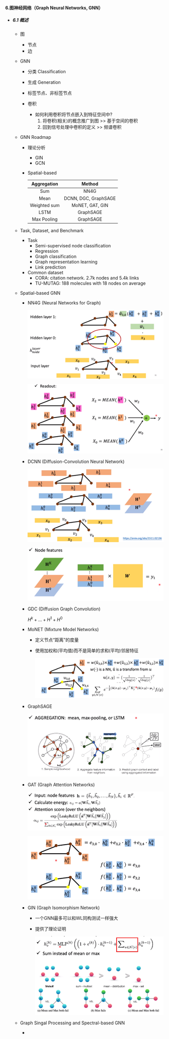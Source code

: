 #### 6.图神经网络（Graph Neural Networks, GNN）

* ##### 6.1 概述

  * 图

    * 节点
    * 边

  * GNN

    * 分类 Classification
    * 生成 Generation
    * 标签节点、非标签节点

    

    * 卷积
      * 如何利用卷积将节点嵌入到特征空间中?
        1. 将卷积(相关)的概念推广到图 >> 基于空间的卷积
        2. 回到信号处理中卷积的定义 >> 频谱卷积

  * GNN Roadmap

    * 理论分析

      * GIN
      * GCN

    * Spatial-based

      | Aggregation  |        Method        |
      | :----------: | :------------------: |
      |     Sum      |         NN4G         |
      |     Mean     | DCNN, DGC, GraphSAGE |
      | Weighted sum |   MoNET, GAT, GIN    |
      |     LSTM     |      GraphSAGE       |
      | Max Pooling  |      GraphSAGE       |

  * Task, Dataset, and Benchmark

    * Task
      * Semi-supervised node classification
      * Regression
      * Graph classification
      * Graph representation learning
      * Link prediction
    * Common dataset
      * CORA: citation network. 2.7k nodes and 5.4k links
      * TU-MUTAG: 188 molecules with 18 nodes on average

  * Spatial-based GNN

    * NN4G (Neural Networks for Graph)

      ![avatar](./images/u61_NN4G.png)

      ![avatar](./images/u61_Readout.png)

    * DCNN (Diffusion-Convolution Neural Network)

      ![avatar](./images/u61_DCNN_1.png)

      ![avatar](./images/u61_DCNN_2.png)

    * GDC (Diffusion Graph Convolution)

      $H^k + ... + H^1 + H^0$

    * MoNET (Mixture Model Networks)

      * 定义节点“距离”的度量

      * 使用加权和(平均值)而不是简单的求和(平均)邻居特征

        ![avatar](./images/u61_MoNET.png)

    * GraphSAGE

      ![avatar](./images/u61_GraphSAGE.png)

    * GAT (Graph Attention Networks)

      ![avatar](./images/u61_GAT_1.png)

      ![avatar](./images/u61_GAT_2.png)

    * GIN (Graph Isomorphism Network)

      * 一个GNN最多可以和WL同构测试一样强大

      * 提供了理论证明

        ![avatar](./images/u61_GIN.png)

  * Graph Singal Processing and Spectral-based GNN

    * 

    













































